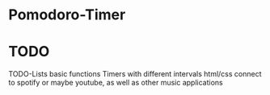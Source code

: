 # Pomodoro-Timer
# TODO
TODO-Lists
basic functions
Timers with different intervals
html/css
connect to spotify or maybe youtube, as well as other music applications
